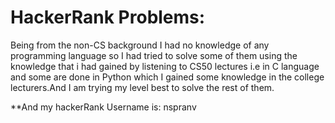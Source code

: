 # HackerRank Problems:
Being from the non-CS background I had no knowledge of any programming language so I had tried to solve some of them using the knowledge that i had gained by listening to CS50 lectures i.e in  C language and some are done in Python which I gained some knowledge in the college lecturers.And I am trying my level best to solve the rest of them.

**And my hackerRank Username is: nspranv
